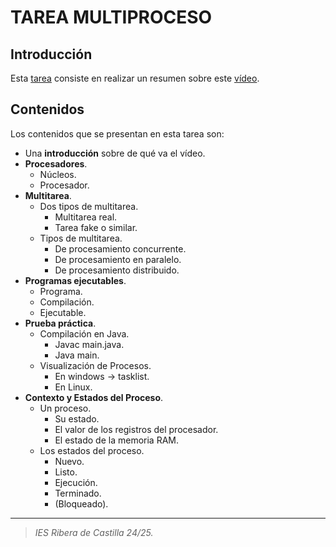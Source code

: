 # TAREA MULTIPROCESO
## Introducción
Esta <a href="">tarea</a> consiste en realizar un resumen sobre este <a href="">vídeo</a>.

## Contenidos 
Los contenidos que se presentan en esta tarea son:
- Una **introducción** sobre de qué va el vídeo.
- **Procesadores**.
    - Núcleos.
    - Procesador.
- **Multitarea**.
    - Dos tipos de multitarea.
      - Multitarea real.
      - Tarea fake o similar.
    - Tipos de multitarea.
      - De procesamiento concurrente.
      - De procesamiento en paralelo.
      - De procesamiento distribuido.
- **Programas ejecutables**.
    - Programa.
    - Compilación.
    - Ejecutable.
- **Prueba práctica**.
    - Compilación en Java.
      - Javac main.java.
      - Java main.
    - Visualización de Procesos.
      - En windows -> tasklist.
      - En Linux.
- **Contexto y Estados del Proceso**.
    - Un proceso.
      - Su estado.
      - El valor de los registros del procesador.
      - El estado de la memoria RAM.
    - Los estados del proceso.
      - Nuevo.
      - Listo.
      - Ejecución.
      - Terminado.
      - (Bloqueado).

---

>_IES Ribera de Castilla 24/25._
